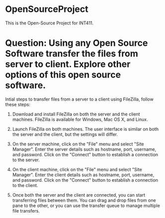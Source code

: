 # OpenSourceProject
 This is the Open-Source Project for INT411.

<h1>Question: Using any Open Source Software transfer the files from server to client. Explore other options of this open source software.</h1>

Intial steps to transfer files from a server to a client using FileZilla, follow these steps:

1. Download and install FileZilla on both the server and the client machines. FileZilla is available for Windows, Mac OS X, and Linux.

2. Launch FileZilla on both machines. The user interface is similar on both the server and the client, but the settings will differ.

3. On the server machine, click on the "File" menu and select "Site Manager". Enter the server details such as hostname, port, username, and password. Click on the "Connect" button to establish a connection to the server.

4. On the client machine, click on the "File" menu and select "Site Manager". Enter the client details such as hostname, port, username, and password. Click on the "Connect" button to establish a connection to the client.

5. Once both the server and the client are connected, you can start transferring files between them. You can drag and drop files from one pane to the other, or you can use the transfer queue to manage multiple file transfers.